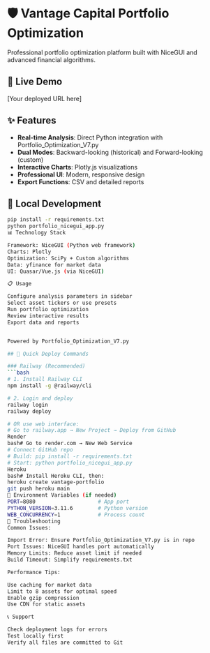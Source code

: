# 🛡️ Vantage Capital Portfolio Optimization

Professional portfolio optimization platform built with NiceGUI and advanced financial algorithms.

## 🚀 Live Demo
[Your deployed URL here]

## ✨ Features
- **Real-time Analysis**: Direct Python integration with Portfolio_Optimization_V7.py
- **Dual Modes**: Backward-looking (historical) and Forward-looking (custom)
- **Interactive Charts**: Plotly.js visualizations
- **Professional UI**: Modern, responsive design
- **Export Functions**: CSV and detailed reports

## 🔧 Local Development
```bash
pip install -r requirements.txt
python portfolio_nicegui_app.py
📊 Technology Stack

Framework: NiceGUI (Python web framework)
Charts: Plotly
Optimization: SciPy + Custom algorithms
Data: yfinance for market data
UI: Quasar/Vue.js (via NiceGUI)

📋 Usage

Configure analysis parameters in sidebar
Select asset tickers or use presets
Run portfolio optimization
Review interactive results
Export data and reports


Powered by Portfolio_Optimization_V7.py

## 🚀 Quick Deploy Commands

### Railway (Recommended)
```bash
# 1. Install Railway CLI
npm install -g @railway/cli

# 2. Login and deploy
railway login
railway deploy

# OR use web interface:
# Go to railway.app → New Project → Deploy from GitHub
Render
bash# Go to render.com → New Web Service
# Connect GitHub repo
# Build: pip install -r requirements.txt
# Start: python portfolio_nicegui_app.py
Heroku
bash# Install Heroku CLI, then:
heroku create vantage-portfolio
git push heroku main
🔧 Environment Variables (if needed)
PORT=8080                    # App port
PYTHON_VERSION=3.11.6        # Python version
WEB_CONCURRENCY=1            # Process count
🐛 Troubleshooting
Common Issues:

Import Error: Ensure Portfolio_Optimization_V7.py is in repo
Port Issues: NiceGUI handles port automatically
Memory Limits: Reduce asset limit if needed
Build Timeout: Simplify requirements.txt

Performance Tips:

Use caching for market data
Limit to 8 assets for optimal speed
Enable gzip compression
Use CDN for static assets

📞 Support

Check deployment logs for errors
Test locally first
Verify all files are committed to Git